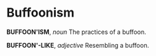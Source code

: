 # Buffoonism

**BUFFOON'ISM**, _noun_ The practices of a buffoon.

**BUFFOON'-LIKE**, _adjective_ Resembling a buffoon.